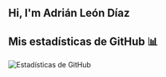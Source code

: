 ## Hi, I'm Adrián León Díaz

<!--
**AdrianLeonDiaz/AdrianLeonDiaz** is a ✨ _special_ ✨ repository because its `README.md` (this file) appears on your GitHub profile.

Here are some ideas to get you started:

- 🔭 I’m currently working on ...
- 🌱 I’m currently learning ...
- 👯 I’m looking to collaborate on ...
- 🤔 I’m looking for help with ...
- 💬 Ask me about ...
- 📫 How to reach me: ...
- 😄 Pronouns: ...
- ⚡ Fun fact: ...
-->

## Mis estadísticas de GitHub 📊
![Estadísticas de GitHub](https://github-readme-stats.vercel.app/api?show_icons=true&count_private=true&hide=prs&theme=radical)




